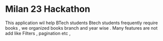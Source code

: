 # Milan 23 Hackathon 
This application wil help BTech students
Btech students frequently require books ,
we organized books branch and year wise . 
Many features are not add like Filters , pagination etc , 